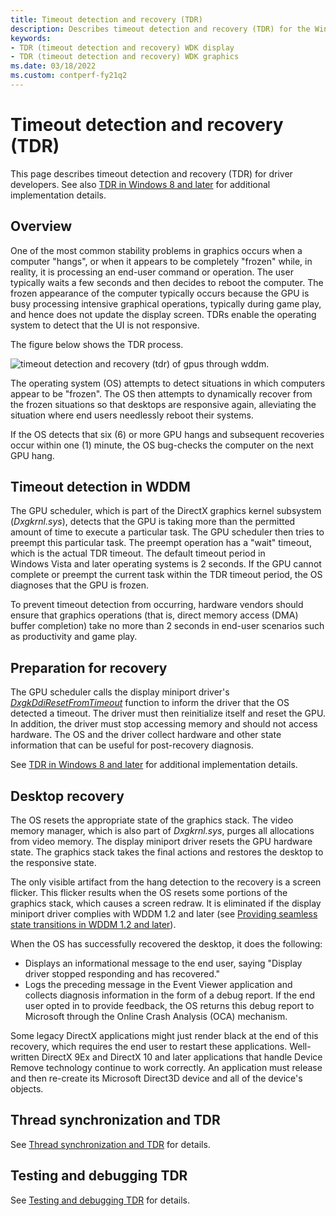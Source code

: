 ```yaml
---
title: Timeout detection and recovery (TDR)
description: Describes timeout detection and recovery (TDR) for the Windows Display Driver Model (WDDM)
keywords:
- TDR (timeout detection and recovery) WDK display
- TDR (timeout detection and recovery) WDK graphics
ms.date: 03/18/2022
ms.custom: contperf-fy21q2
---
```


# Timeout detection and recovery (TDR)

This page describes timeout detection and recovery (TDR) for driver developers. See also [TDR in Windows 8 and later](tdr-changes-in-windows-8.md) for additional implementation details.

## Overview

One of the most common stability problems in graphics occurs when a computer "hangs", or when it appears to be completely "frozen" while, in reality, it is processing an end-user command or operation. The user typically waits a few seconds and then decides to reboot the computer. The frozen appearance of the computer typically occurs because the GPU is busy processing intensive graphical operations, typically during game play, and hence does not update the display screen. TDRs enable the operating system to detect that the UI is not responsive.

The figure below shows the TDR process.

![timeout detection and recovery (tdr) of gpus through wddm.](images/timeoutdetectionrecoverygpusthroughwddm.jpg)

The operating system (OS) attempts to detect situations in which computers appear to be "frozen". The OS then attempts to dynamically recover from the frozen situations so that desktops are responsive again, alleviating the situation where end users needlessly reboot their systems.

If the OS detects that six (6) or more GPU hangs and subsequent recoveries occur within one (1) minute, the OS bug-checks the computer on the next GPU hang.

## Timeout detection in WDDM

The GPU scheduler, which is part of the DirectX graphics kernel subsystem (*Dxgkrnl.sys*), detects that the GPU is taking more than the permitted amount of time to execute a particular task. The GPU scheduler then tries to preempt this particular task. The preempt operation has a "wait" timeout, which is the actual TDR timeout. The default timeout period in Windows Vista and later operating systems is 2 seconds. If the GPU cannot complete or preempt the current task within the TDR timeout period, the OS diagnoses that the GPU is frozen.

To prevent timeout detection from occurring, hardware vendors should ensure that graphics operations (that is, direct memory access (DMA) buffer completion) take no more than 2 seconds in end-user scenarios such as productivity and game play.

## Preparation for recovery

The GPU scheduler calls the display miniport driver's [*DxgkDdiResetFromTimeout*](/windows-hardware/drivers/ddi/d3dkmddi/nc-d3dkmddi-dxgkddi_resetfromtimeout) function to inform the driver that the OS detected a timeout. The driver must then reinitialize itself and reset the GPU. In addition, the driver must stop accessing memory and should not access hardware. The OS and the driver collect hardware and other state information that can be useful for post-recovery diagnosis.

See [TDR in Windows 8 and later](tdr-changes-in-windows-8.md) for additional implementation details.

## Desktop recovery

The OS resets the appropriate state of the graphics stack. The video memory manager, which is also part of *Dxgkrnl.sys*, purges all allocations from video memory. The display miniport driver resets the GPU hardware state. The graphics stack takes the final actions and restores the desktop to the responsive state.

The only visible artifact from the hang detection to the recovery is a screen flicker. This flicker results when the OS resets some portions of the graphics stack, which causes a screen redraw. It is eliminated if the display miniport driver complies with WDDM 1.2 and later (see [Providing seamless state transitions in WDDM 1.2 and later](seamless-state-transitions-in-wddm-1-2-and-later.md)).

When the OS has successfully recovered the desktop, it does the following:

* Displays an informational message to the end user, saying "Display driver stopped responding and has recovered."
* Logs the preceding message in the Event Viewer application and collects diagnosis information in the form of a debug report. If the end user opted in to provide feedback, the OS returns this debug report to Microsoft through the Online Crash Analysis (OCA) mechanism.

Some legacy DirectX applications might just render black at the end of this recovery, which requires the end user to restart these applications. Well-written DirectX 9Ex and DirectX 10 and later applications that handle Device Remove technology continue to work correctly. An application must release and then re-create its Microsoft Direct3D device and all of the device's objects.

## Thread synchronization and TDR

See [Thread synchronization and TDR](thread-synchronization-and-tdr.md) for details.

## Testing and debugging TDR

See [Testing and debugging TDR](tdr-registry-keys.md) for details.
